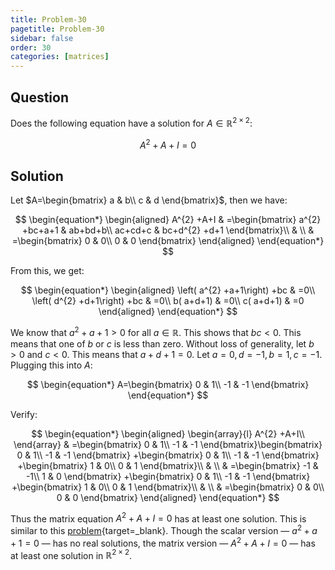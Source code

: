 ```yaml
---
title: Problem-30
pagetitle: Problem-30
sidebar: false
order: 30
categories: [matrices]
---
```


## Question

Does the following equation have a solution for $A\in \mathbb{R}^{2\times 2}$:

$$
\begin{equation*}
A^{2} +A+I=0
\end{equation*}
$$

##  Solution

Let $A=\begin{bmatrix}
a & b\\
c & d
\end{bmatrix}$, then we have:


$$
\begin{equation*}
\begin{aligned}
A^{2} +A+I & =\begin{bmatrix}
a^{2} +bc+a+1 & ab+bd+b\\
ac+cd+c & bc+d^{2} +d+1
\end{bmatrix}\\
 & \\
 & =\begin{bmatrix}
0 & 0\\
0 & 0
\end{bmatrix}
\end{aligned}
\end{equation*}
$$

From this, we get:

$$
\begin{equation*}
\begin{aligned}
\left( a^{2} +a+1\right) +bc & =0\\
\left( d^{2} +d+1\right) +bc & =0\\
b( a+d+1) & =0\\
c( a+d+1) & =0
\end{aligned}
\end{equation*}
$$

We know that $a^{2} +a+1 >0$ for all $a\in \mathbb{R}$. This shows that $bc< 0$. This means that one of $b$ or $c$ is less than zero. Without loss of generality, let $b >0$ and $c< 0$. This means that $a+d+1=0$. Let $a=0,d=-1,b=1,c=-1$. Plugging this into $A$:

$$
\begin{equation*}
A=\begin{bmatrix}
0 & 1\\
-1 & -1
\end{bmatrix}
\end{equation*}
$$

Verify:

$$
\begin{equation*}
\begin{aligned}
 \begin{array}{l}
A^{2} +A+I\\
\end{array} & =\begin{bmatrix}
0 & 1\\
-1 & -1
\end{bmatrix}\begin{bmatrix}
0 & 1\\
-1 & -1
\end{bmatrix} +\begin{bmatrix}
0 & 1\\
-1 & -1
\end{bmatrix} +\begin{bmatrix}
1 & 0\\
0 & 1
\end{bmatrix}\\
 & \\
 & =\begin{bmatrix}
-1 & -1\\
1 & 0
\end{bmatrix} +\begin{bmatrix}
0 & 1\\
-1 & -1
\end{bmatrix} +\begin{bmatrix}
1 & 0\\
0 & 1
\end{bmatrix}\\
 & \\
 & =\begin{bmatrix}
0 & 0\\
0 & 0
\end{bmatrix}
\end{aligned}
\end{equation*}
$$

Thus the matrix equation $A^{2} +A+I=0$ has at least one solution. This is similar to this [problem](/problems/problem_0029.md){target=_blank}. Though the scalar version — $a^2 + a + 1 = 0$ — has no real solutions, the matrix version — $A^2 + A + I = 0$ — has at least one solution in $\mathbb{R}^{2 \times 2}$.
